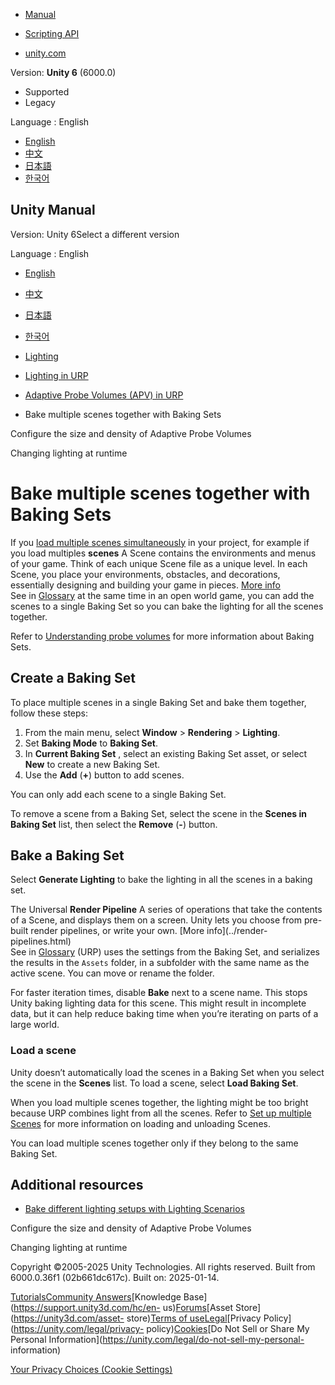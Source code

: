 [](https://docs.unity3d.com)

  * [Manual](../Manual/index.html)
  * [Scripting API](../ScriptReference/index.html)

  * [unity.com](https://unity.com/)

Version: **Unity 6** (6000.0)

  * Supported
  * Legacy

Language : English

  * [English](/Manual/urp/probevolumes-usebakingsets.html)
  * [中文](/cn/current/Manual/urp/probevolumes-usebakingsets.html)
  * [日本語](/ja/current/Manual/urp/probevolumes-usebakingsets.html)
  * [한국어](/kr/current/Manual/urp/probevolumes-usebakingsets.html)

[](https://docs.unity3d.com)

## Unity Manual

Version: Unity 6Select a different version

Language : English

  * [English](/Manual/urp/probevolumes-usebakingsets.html)
  * [中文](/cn/current/Manual/urp/probevolumes-usebakingsets.html)
  * [日本語](/ja/current/Manual/urp/probevolumes-usebakingsets.html)
  * [한국어](/kr/current/Manual/urp/probevolumes-usebakingsets.html)

  * [Lighting](../LightingOverview.html)
  * [Lighting in URP](../urp/lighting-landing.html)
  * [Adaptive Probe Volumes (APV) in URP](../urp/probevolumes.html)
  * Bake multiple scenes together with Baking Sets

[](../urp/probevolumes-changedensity.html)

Configure the size and density of Adaptive Probe Volumes

[](../urp/probe-volumes-change-lighting-at-runtime.html)

Changing lighting at runtime

# Bake multiple scenes together with Baking Sets

If you [load multiple scenes
simultaneously](https://docs.unity3d.com/Documentation/Manual/MultiSceneEditing.html)
in your project, for example if you load multiples **scenes** A Scene contains
the environments and menus of your game. Think of each unique Scene file as a
unique level. In each Scene, you place your environments, obstacles, and
decorations, essentially designing and building your game in pieces. [More
info](../CreatingScenes.html)  
See in [Glossary](../Glossary.html#Scene) at the same time in an open world
game, you can add the scenes to a single Baking Set so you can bake the
lighting for all the scenes together.

Refer to [Understanding probe volumes](probevolumes-concept.html#baking-sets)
for more information about Baking Sets.

## Create a Baking Set

To place multiple scenes in a single Baking Set and bake them together, follow
these steps:

  1. From the main menu, select **Window** > **Rendering** > **Lighting**.
  2. Set **Baking Mode** to **Baking Set**.
  3. In **Current Baking Set** , select an existing Baking Set asset, or select **New** to create a new Baking Set.
  4. Use the **Add** (**+**) button to add scenes.

You can only add each scene to a single Baking Set.

To remove a scene from a Baking Set, select the scene in the **Scenes in
Baking Set** list, then select the **Remove** (**-**) button.

## Bake a Baking Set

Select **Generate Lighting** to bake the lighting in all the scenes in a
baking set.

The Universal **Render Pipeline** A series of operations that take the
contents of a Scene, and displays them on a screen. Unity lets you choose from
pre-built render pipelines, or write your own. [More info](../render-
pipelines.html)  
See in [Glossary](../Glossary.html#Renderpipeline) (URP) uses the settings
from the Baking Set, and serializes the results in the `Assets` folder, in a
subfolder with the same name as the active scene. You can move or rename the
folder.

For faster iteration times, disable **Bake** next to a scene name. This stops
Unity baking lighting data for this scene. This might result in incomplete
data, but it can help reduce baking time when you’re iterating on parts of a
large world.

### Load a scene

Unity doesn’t automatically load the scenes in a Baking Set when you select
the scene in the **Scenes** list. To load a scene, select **Load Baking Set**.

When you load multiple scenes together, the lighting might be too bright
because URP combines light from all the scenes. Refer to [Set up multiple
Scenes](https://docs.unity3d.com/Manual/setupmultiplescenes.html) for more
information on loading and unloading Scenes.

You can load multiple scenes together only if they belong to the same Baking
Set.

## Additional resources

  * [Bake different lighting setups with Lighting Scenarios](probevolumes-bakedifferentlightingsetups.html)

[](../urp/probevolumes-changedensity.html)

Configure the size and density of Adaptive Probe Volumes

[](../urp/probe-volumes-change-lighting-at-runtime.html)

Changing lighting at runtime

Copyright ©2005-2025 Unity Technologies. All rights reserved. Built from
6000.0.36f1 (02b661dc617c). Built on: 2025-01-14.

[Tutorials](https://learn.unity.com/)[Community
Answers](https://answers.unity3d.com)[Knowledge
Base](https://support.unity3d.com/hc/en-
us)[Forums](https://forum.unity3d.com)[Asset Store](https://unity3d.com/asset-
store)[Terms of
use](https://docs.unity3d.com/Manual/TermsOfUse.html)[Legal](https://unity.com/legal)[Privacy
Policy](https://unity.com/legal/privacy-
policy)[Cookies](https://unity.com/legal/cookie-policy)[Do Not Sell or Share
My Personal Information](https://unity.com/legal/do-not-sell-my-personal-
information)

[Your Privacy Choices (Cookie Settings)](javascript:void\(0\);)

